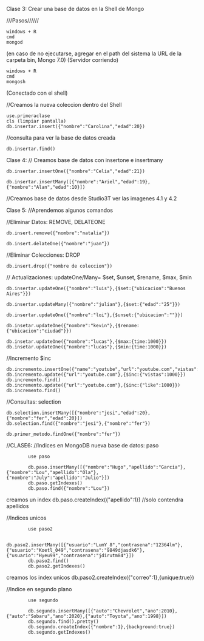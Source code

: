 Clase 3:
Crear una base de datos en la Shell de Mongo

///Pasos//////

    windows + R
    cmd
    mongod

(en caso de no ejecutarse, agregar en el path del sistema la URL de la carpeta bin, Mongo 7.0)
(Servidor corriendo)

    windows + R
    cmd
    mongosh

(Conectado con el shell)

//Creamos la nueva coleccion dentro del Shell

    use.primeraclase
    cls (limpiar pantalla)
    db.insertar.insert({"nombre":"Carolina","edad":20})

//consulta para ver la base de datos creada

    db.insertar.find()

Clase 4:
// Creamos base de datos con insertone e insertmany

    db.insertar.insertOne({"nombre":"Celia","edad":21})

    db.insertar.insertMany([{"nombre":"Ariel","edad":19},{"nombre":"Alan","edad":10}])

//Creamos base de datos desde Studio3T
ver las imagenes 4.1 y 4.2

Clase 5:
//Aprendemos algunos comandos

//Eliminar Datos: REMOVE, DELATEONE

    db.insert.remove({"nombre":"natalia"})

    db.insert.delateOne({"nombre":"juan"})

//Eliminar Colecciones: DROP

    db.insert.drop({"nombre de coleccion"})

// Actualizaciones: updateOne/Many= $set, $unset, $rename, $max, $min

    db.insertar.updateOne({"nombre":"luis"},{$set:{"ubicacion":"Buenos Aires"}})

    db.insertar.updateMany({"nombre":"julian"},{$set:{"edad":"25"}})

    db.insertar.updateOne({"nombre":"loi"},{$unset:{"ubicacion":""}})

    db.insetar.updateOne({"nombre":"kevin"},{$rename:{"ubicacion":"ciudad"}})

    db.insetar.updateOne({"nombre":"lucas"},{$max:{time:1000}})
    db.insetar.updateOne({"nombre":"lucas"},{$min:{time:1000}})

//Incremento $inc

    db.incremento.insertOne({"name":"youtube","url":"youtube.com","vistas":1000,"likes":50})
    db.incremento.update({"url":"youtube.com"},{$inc:{"vistas":1000}})
    db.incremento.find()
    db.incremento.update({"url":"youtube.com"},{$inc:{"like":1000}})
    db.incremento.find()

//Consultas: selection

    db.selection.insertMany([{"nombre":"jesi","edad":20},{"nombre":"fer","edad":20}])
    db.selection.find({"nombre":"jesi"},{"nombre":"fer"})

    db.primer_metodo.findOne({"nombre":"fer"})

//CLASE6:
//Indices en MongoDB
nueva base de datos: paso

            use paso

            db.paso.insertMany([{"nombre":"Hugo","apellido":"Garcia"},{"nombre":"Lou","apellido":"Ola"},{"nombre":"July":"apellido":"Julio"}])
            db.paso.getIndexes()
            db.paso.find({"nombre":"Lou"})

creamos un index
db.paso.createIndex({"apellido":1}) //solo contendra apellidos

//Indices unicos

            use paso2

            db.paso2.insertMany([{"usuario":"LumY_8","contrasena":"12364lm"},{"usuario":"Koetl_049","contrasena":"9849djasdk6"},{"usuario":"Hyeu99","contrasena":"jdirutm84"}])
            db.paso2.find()
            db.paso2.getIndexes()

creamos los index unicos
db.paso2.createIndex({"correo":1},{unique:true})

//Indice en segundo plano

            use segundo

            db.segundo.insertMany([{"auto":"Chevrolet","ano":2010},{"auto":"Sobaru","ano":2020},{"auto":"Toyota","ano":1998}])
            db.segundo.find().pretty()
            db.segundo.createIndex({"nombre":1},{background:true})
            db.segundo.getIndexes()
